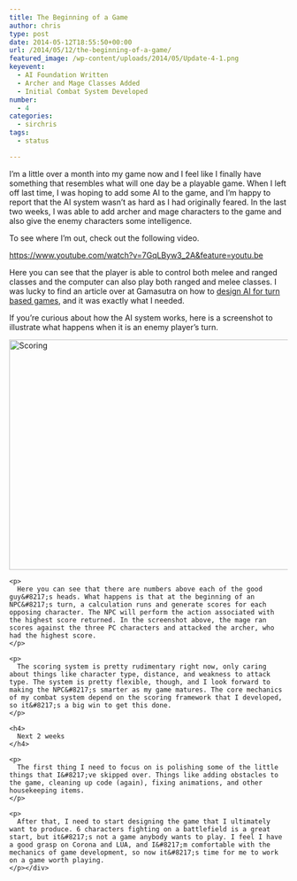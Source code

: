 ```yaml
---
title: The Beginning of a Game
author: chris
type: post
date: 2014-05-12T18:55:50+00:00
url: /2014/05/12/the-beginning-of-a-game/
featured_image: /wp-content/uploads/2014/05/Update-4-1.png
keyevent:
  - AI Foundation Written
  - Archer and Mage Classes Added
  - Initial Combat System Developed
number:
  - 4
categories:
  - sirchris
tags:
  - status

---
```

I&#8217;m a little over a month into my game now and I feel like I finally have something that resembles what will one day be a playable game. When I left off last time, I was hoping to add some AI to the game, and I&#8217;m happy to report that the AI system wasn&#8217;t as hard as I had originally feared. In the last two weeks, I was able to add archer and mage characters to the game and also give the enemy characters some intelligence.

To see where I&#8217;m out, check out the following video.

<!--more-->

https://www.youtube.com/watch?v=7GqLByw3_2A&feature=youtu.be

Here you can see that the player is able to control both melee and ranged classes and the computer can also play both ranged and melee classes. I was lucky to find an article over at Gamasutra on how to [design AI for turn based games][1], and it was exactly what I needed.

If you&#8217;re curious about how the AI system works, here is a screenshot to illustrate what happens when it is an enemy player&#8217;s turn.

<div class="inlineimg">
  <p>
    <img class="alignnone size-full wp-image-489" src="http://localhost:8888/wp-content/uploads/2014/05/Scoring-e1399920168875-1.png" alt="Scoring" width="600" height="416" srcset="http://localhost:8888/wp-content/uploads/2014/05/Scoring-e1399920168875-1.png 600w, http://localhost:8888/wp-content/uploads/2014/05/Scoring-e1399920168875-1-300x208.png 300w" sizes="(max-width: 600px) 100vw, 600px" /></div> 
    
    <p>
      Here you can see that there are numbers above each of the good guy&#8217;s heads. What happens is that at the beginning of an NPC&#8217;s turn, a calculation runs and generate scores for each opposing character. The NPC will perform the action associated with the highest score returned. In the screenshot above, the mage ran scores against the three PC characters and attacked the archer, who had the highest score.
    </p>
    
    <p>
      The scoring system is pretty rudimentary right now, only caring about things like character type, distance, and weakness to attack type. The system is pretty flexible, though, and I look forward to making the NPC&#8217;s smarter as my game matures. The core mechanics of my combat system depend on the scoring framework that I developed, so it&#8217;s a big win to get this done.
    </p>
    
    <h4>
      Next 2 weeks
    </h4>
    
    <p>
      The first thing I need to focus on is polishing some of the little things that I&#8217;ve skipped over. Things like adding obstacles to the game, cleaning up code (again), fixing animations, and other housekeeping items.
    </p>
    
    <p>
      After that, I need to start designing the game that I ultimately want to produce. 6 characters fighting on a battlefield is a great start, but it&#8217;s not a game anybody wants to play. I feel I have a good grasp on Corona and LUA, and I&#8217;m comfortable with the mechanics of game development, so now it&#8217;s time for me to work on a game worth playing.
    </p></div>

 [1]: http://www.gamasutra.com/view/feature/1535/designing_ai_algorithms_for_.php